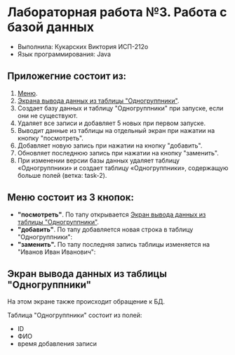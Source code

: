 # Лабораторная работа №3. Работа с базой данных
- Выполнила: Кукарских Виктория ИСП-212о
- Язык программирования: Java

## Приложегние состоит из:
1. [Меню](#activity1).
2. [Экрана вывода данных из таблицы "Одногруппники"](#activity2). 
3. Создает базу данных и таблицу "Одногруппники" при запуске, если они не существуют.
4. Удаляет все записи и добавляет 5 новых при первом запуске.
5. Выводит данные из таблицы на отдельный экран при нажатии на кнопку "посмотреть".
6. Добавляет новую запись при нажатии на кнопку "добавить".
7. Обновляет последнюю запись при нажатии на кнопку "заменить".
8. При изменении версии базы данных удаляет таблицу «Одногруппники» и создает таблицу «Одногруппники», содержащую больше полей (ветка: task-2).

## Меню состоит из 3 кнопок:
- **"посмотреть"**. По тапу открывается [Экран вывода данных из таблицы "Одногруппники"](#activity2).
- **"добавить"**. По тапу добавляется новая строка в таблицу "Одногруппники":
- **"заменить".** По тапу последняя запись таблицы изменяется на "Иванов Иван Иванович":
  
## Экран вывода данных из таблицы "Одногруппники"
На этом экране также происходит обращение к БД.

Таблица "Одногруппники" состоит из полей:
- ID
- ФИО
- время добавления записи
